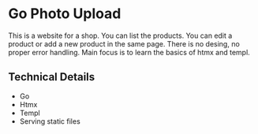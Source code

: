 # Go Photo Upload

This is a website for a shop. You can list the products. You can edit a product or add a new product in the same page. There is no desing, no proper error handling. Main focus is to learn the basics of htmx and templ.

## Technical Details

- Go
- Htmx
- Templ
- Serving static files
